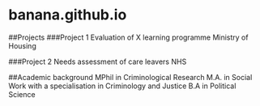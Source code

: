 # banana.github.io

##Projects
###Project 1
Evaluation of X learning programme
Ministry of Housing

###Project 2
Needs assessment of care leavers
NHS

##Academic background
MPhil in Criminological Research
M.A. in Social Work with a specialisation in Criminology and Justice
B.A in Political Science
